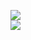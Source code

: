 [![](https://img.shields.io/badge/Made%20With-Github%20Spray-lightgrey.svg?style=for-the-badge&logo=github)](https://github.com/Annihil/github-spray#1033)  
[![](https://i.imgur.com/2DrTn0Z.gif)](https://github.com/Annihil/github-spray)